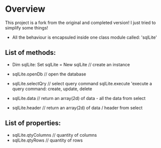 # Overview
This project is a fork from the original and completed version! I just tried to simplify some things!
* All the behaviour is encapsuled inside one class module called: 'sqlLite'


## List of methods:

* Dim sqlLite: Set sqlLite = New sqlLite                  		// create an instance 

* sqlLite.openDb 																							// open the database

* sqlLite.selectQry 																					// select query command
sqlLite.execute 																						'execute a query command: create, update, delete

* sqlLite.data 																								// return an array(2d) of data - all the data from select
* sqlLite.header 																							// return an array(2d) of data / header from select

## List of properties:

* sqlLite.qtyColumns 																			// quantity of columns
* sqlLite.qtyRows 																						// quantity of rows
